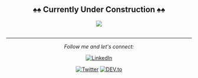 ## <div align="center"> ♠️♠️ Currently Under Construction ♠️♠️ </div>                                                     

   </div>
     <div align="center"> 
<img src="https://github.com/bayareaunicorn/bayareaunicorn/blob/main/assets/terminal.gif">
</div>

<div align="center">


</br>

---

<i>Follow me and let's connect:</i><br>

<a href="https://www.linkedin.com/in/scottbeekerofficial" target="_blank"><img src="https://img.shields.io/badge/LinkedIn-%230077B5.svg?&style=flat-square&logo=linkedin&logoColor=white" alt="LinkedIn"></a>

<a href="https://twitter.com/mescottbeeker" target="_blank"><img src="https://img.shields.io/badge/x-%231DA1F2.svg?&style=flat-square&logo=x&logoColor=white" alt="Twitter"></a>
<a href="https://dev.to/pullreview" target="_blank"><img src="https://img.shields.io/badge/DEV-%230A0A0A.svg?&style=flat-square&logo=DEV.to&logoColor=white" alt="DEV.to"></a>

</div>
